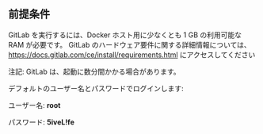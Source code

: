 ## 前提条件 
GitLab を実行するには、Docker ホスト用に少なくとも 1 GB の利用可能な RAM が必要です。 GitLab のハードウェア要件に関する詳細情報については、<a href="https://docs.gitlab.com/ce/install/requirements.html" target="_blank">https://docs.gitlab.com/ce/install/requirements.html</a> にアクセスしてください

注記: GitLab は、起動に数分間かかる場合があります。

デフォルトのユーザー名とパスワードでログインします:

ユーザー名: **root**

パスワード: **5iveL!fe**
